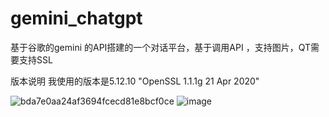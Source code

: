 # gemini_chatgpt
基于谷歌的gemini 的API搭建的一个对话平台，基于调用API ，支持图片，QT需要支持SSL 

版本说明
我使用的版本是5.12.10 
"OpenSSL 1.1.1g  21 Apr 2020"

![bda7e0aa24af3694fcecd81e8bcf0ce](https://github.com/ttxsg/gemini_chatgpt/assets/48643245/95005c90-72c2-499d-b140-e592feb7b197)
![image](https://github.com/ttxsg/gemini_chatgpt/assets/48643245/c339526e-31df-47a5-8adb-60ba959f1928)
